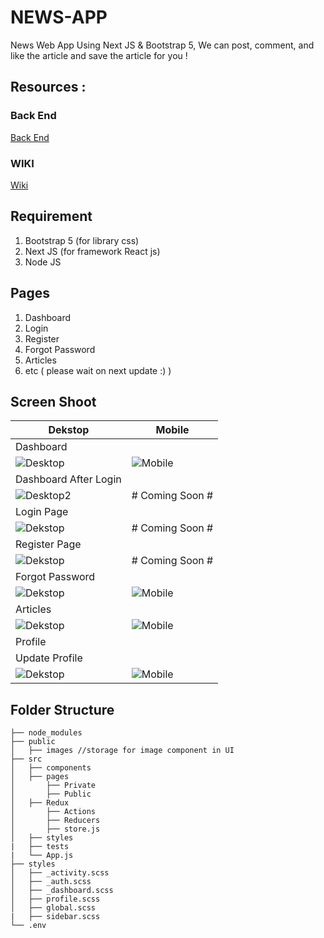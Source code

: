 # NEWS-APP
News Web App Using Next JS & Bootstrap 5, We can post, comment, and like the article and save the article for you !

## Resources :
### Back End
[Back End](https://github.com/irvanswan/news-backend)
### WIKI
[Wiki](https://glorious-search-1b3.notion.site/ADVANCE-WEEK-4-Optimation-query-Ruesable-Component-S-O-L-I-D-backend-news-app-2c6aeabd9446413799a54ac198e915e0)

## Requirement
1. Bootstrap 5 (for library css)
2. Next JS (for framework React js)
3. Node JS

## Pages
1. Dashboard
2. Login
3. Register
4. Forgot Password
5. Articles
6. etc ( please wait on next update :) )

## Screen Shoot
|Dekstop|Mobile|
|-|-|
|Dashboard||
|![Desktop](https://user-images.githubusercontent.com/49930719/121777795-0f8c2680-cbbe-11eb-8e64-c476611192ae.PNG)|![Mobile](https://user-images.githubusercontent.com/49930719/121777811-26327d80-cbbe-11eb-8b21-7777bfaa5b64.PNG)|
|Dashboard After Login||
|![Desktop2](https://user-images.githubusercontent.com/49930719/122062582-be786e80-ce19-11eb-9161-f467cf6cc79e.PNG)|# Coming Soon #|
|Login Page||
|![Dekstop](https://user-images.githubusercontent.com/49930719/121777825-35b1c680-cbbe-11eb-82d4-f2c73fece9b1.PNG)|# Coming Soon #|
|Register Page||
|![Dekstop](https://user-images.githubusercontent.com/49930719/121777852-51b56800-cbbe-11eb-827e-ea3079c34fb7.PNG)|# Coming Soon #|
|Forgot Password||
|![Dekstop](https://user-images.githubusercontent.com/49930719/121778015-1b2c1d00-cbbf-11eb-8229-b72c9a87a937.PNG)|![Mobile](https://user-images.githubusercontent.com/49930719/121778078-69412080-cbbf-11eb-9c10-989f82af3522.PNG)|
|Articles||
|![Dekstop](https://user-images.githubusercontent.com/49930719/121778119-b1604300-cbbf-11eb-9079-0b698d318388.PNG)|![Mobile](https://user-images.githubusercontent.com/49930719/121778129-c210b900-cbbf-11eb-9425-e7baac6c0eac.PNG)|
|Profile||
|Update Profile||
|![Dekstop](https://user-images.githubusercontent.com/49930719/122579247-ecaab800-d07e-11eb-9ef3-d7edcc55f87d.PNG)|![Mobile](https://user-images.githubusercontent.com/49930719/122579393-0f3cd100-d07f-11eb-9137-e81c1e832da8.PNG)|

## Folder Structure

    ├── node_modules             
    ├── public
    │   ├── images //storage for image component in UI
    ├── src
    │   ├── components             
    │   ├── pages   
    │       ├── Private
    │       ├── Public
    │   ├── Redux   
    │       ├── Actions
    │       ├── Reducers
    │       ├── store.js
    │   ├── styles
    |   ├── tests  
    |   └── App.js
    ├── styles
    │   ├── _activity.scss            
    │   ├── _auth.scss
    │   ├── _dashboard.scss
    │   ├── profile.scss            
    │   ├── global.scss
    |   ├── sidebar.scss
    └── .env
